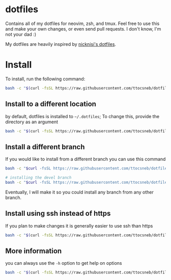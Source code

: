 # dotfiles

Contains all of my dotfiles for neovim, zsh, and tmux.  Feel free to use this and make your own changes, or even send pull requests. I don't know, I'm not your dad :)

My dotfiles are heavily inspired by [nicknisi's dotfiles](https://github.com/nicknisi/dotfiles).

# Install

To install, run the following command:

```sh
bash -c "$(curl -fsSL https://raw.githubusercontent.com/ttocsneb/dotfiles/master/install.sh)" --
```
## Install to a different location
by default, dotfiles is installed to `~/.dotfiles`; To change this, provide the directory as an argument

```sh
bash -c "$(curl -fsSL https://raw.githubusercontent.com/ttocsneb/dotfiles/master/install.sh)" -- <directory>
```

## Install a different branch
If you would like to install from a different branch you can use this command

```sh
bash -c "$curl -fsSL https://raw.githubusercontent.com/ttocsneb/dotfiles/<branch>/install.sh" -- -b <branch>

# installing the devel branch
bash -c "$curl -fsSL https://raw.githubusercontent.com/ttocsneb/dotfiles/devel/install.sh" -- -b devel
```

Eventually, I will make it so you could install any branch from any other branch.

## Install using ssh instead of https
If you plan to make changes it is generally easier to use ssh than https

```sh
bash -c "$(curl -fsSL https://raw.githubusercontent.com/ttocsneb/dotfiles/master/install.sh)" -- --ssh
```

## More information
you can always use the `-h` option to get help on options

```sh
bash -c "$(curl -fsSL https://raw.githubusercontent.com/ttocsneb/dotfiles/master/install.sh)" -- -h
```

